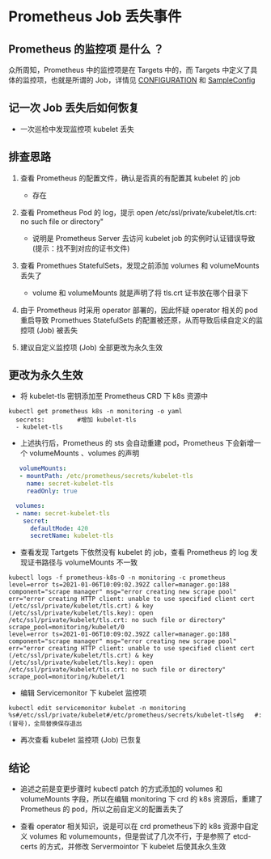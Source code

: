 # Prometheus Job 丢失事件

## Prometheus 的监控项 是什么 ？

众所周知，Prometheus 中的监控项是在 Targets 中的，而 Targets 中定义了具体的监控项，也就是所谓的 Job，详情见 [CONFIGURATION][CONFIGURATION] 和 [SampleConfig][SampleConfig]		



## 记一次 Job 丢失后如何恢复

- 一次巡检中发现监控项 kubelet 丢失

## 排查思路

1. 查看 Prometheus 的配置文件，确认是否真的有配置其 kubelet 的 job
   - 存在

2. 查看 Prometheus Pod 的 log，提示 open /etc/ssl/private/kubelet/tls.crt: no such file or directory"
   - 说明是 Prometheus Server 去访问 kubelet job 的实例时认证错误导致(提示：找不到对应的证书文件)

3. 查看 Promethues StatefulSets，发现之前添加 volumes 和 volumeMounts 丢失了
   - volume 和 volumeMounts 就是声明了将 tls.crt 证书放在哪个目录下
4. 由于 Prometheus 时采用 operator 部署的，因此怀疑 operator 相关的 pod 重启导致 Promethues StatefulSets 的配置被还原，从而导致后续自定义的监控项 (Job) 被丢失
5. 建议自定义监控项 (Job) 全部更改为永久生效

## 更改为永久生效

- 将 kubelet-tls 密钥添加至 Prometheus CRD 下 k8s 资源中

```shell
kubectl get prometheus k8s -n monitoring -o yaml 
  secrets:         #增加 kubelet-tls
  - kubelet-tls
```
-  上述执行后，Prometheus 的 sts 会自动重建 pod，Prometheus 下会新增一个  volumeMounts 、volumes 的声明

```yaml
   volumeMounts:
   - mountPath: /etc/prometheus/secrets/kubelet-tls
     name: secret-kubelet-tls
     readOnly: true

  volumes:
  - name: secret-kubelet-tls
    secret:
      defaultMode: 420
      secretName: kubelet-tls
```
- 查看发现 Tartgets 下依然没有 kubelet 的 job，查看 Prometheus 的 log 发现证书路径与 volumeMounts 不一致

```shell
kubectl logs -f prometheus-k8s-0 -n monitoring -c prometheus
level=error ts=2021-01-06T10:09:02.392Z caller=manager.go:188 component="scrape manager" msg="error creating new scrape pool" err="error creating HTTP client: unable to use specified client cert (/etc/ssl/private/kubelet/tls.crt) & key (/etc/ssl/private/kubelet/tls.key): open /etc/ssl/private/kubelet/tls.crt: no such file or directory" scrape_pool=monitoring/kubelet/0
level=error ts=2021-01-06T10:09:02.392Z caller=manager.go:188 component="scrape manager" msg="error creating new scrape pool" err="error creating HTTP client: unable to use specified client cert (/etc/ssl/private/kubelet/tls.crt) & key (/etc/ssl/private/kubelet/tls.key): open /etc/ssl/private/kubelet/tls.crt: no such file or directory" scrape_pool=monitoring/kubelet/1
```
- 编辑 Servicemonitor 下 kubelet 监控项

```shell
kubectl edit servicemonitor kubelet -n monitoring
%s#/etc/ssl/private/kubelet#/etc/prometheus/secrets/kubelet-tls#g   #:(冒号)，全局替换保存退出
```
- 再次查看 kubelet 监控项 (Job) 已恢复

## 结论

- 追述之前是变更步骤时 kubectl patch 的方式添加的 volumes 和 volumeMounts 字段，所以在编辑 monitoring  下 crd 的 k8s 资源后，重建了 Prometheus 的 pod，所以之前自定义的配置丢失了

- 查看 operator 相关知识，说是可以在 crd prometheus下的 k8s 资源中自定义 volumes 和 volumemounts，但是尝试了几次不行，于是参照了 etcd-certs 的方式，并修改 Servermointor 下 kubelet 后使其永久生效

  

[CONFIGURATION]:https://prometheus.io/docs/prometheus/latest/configuration/configuration/
[SampleConfig]: https://github.com/prometheus/prometheus/tree/release-2.43/documentation/examples